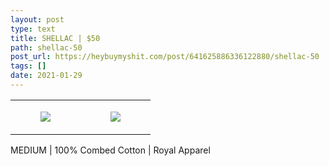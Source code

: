 ```yaml
---
layout: post
type: text
title: SHELLAC | $50
path: shellac-50
post_url: https://heybuymyshit.com/post/641625886336122880/shellac-50
tags: []
date: 2021-01-29
---
```




<table style="width:100%;"><tr><td style="vertical-align:top;">
      <figure class="tmblr-full" data-orig-height="2048" data-orig-width="1365" data-orig-src="https://concertshirts.netlify.app/shirts/0518/0518-01.jpg"><img src="https://64.media.tumblr.com/66b34e046872a3154935b8cf33d217a7/fba22d6489d0d32a-7a/s540x810/afc37e02e67c6c08c5d7e072602c20f381dc0b29.jpg" data-orig-height="2048" data-orig-width="1365" data-orig-src="https://concertshirts.netlify.app/shirts/0518/0518-01.jpg"/></figure></td>
    <td style="vertical-align:top;">
      <figure class="tmblr-full" data-orig-height="2048" data-orig-width="1365" data-orig-src="https://concertshirts.netlify.app/shirts/0518/0518-02.jpg"><img src="https://64.media.tumblr.com/6c193a1a35568892638a3535abfbf4bc/fba22d6489d0d32a-cd/s540x810/229c44632d0bbf6b4beb2a606e180c447badc9ac.jpg" data-orig-height="2048" data-orig-width="1365" data-orig-src="https://concertshirts.netlify.app/shirts/0518/0518-02.jpg"/></figure></td>
  </tr></table><p>
  MEDIUM | 100% Combed Cotton | Royal Apparel
</p>
